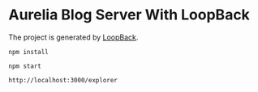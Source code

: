 # Aurelia Blog Server With LoopBack

The project is generated by [LoopBack](http://loopback.io).

```shell
npm install
```

```shell
npm start
```

```shell
http://localhost:3000/explorer
```